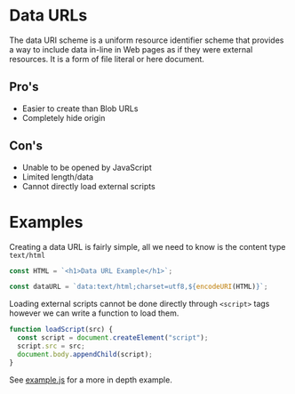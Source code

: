 # Data URLs

The data URI scheme is a uniform resource identifier scheme that provides a way to include data in-line in Web pages as if they were external resources. It is a form of file literal or here document.

## Pro's

- Easier to create than Blob URLs
- Completely hide origin

## Con's

- Unable to be opened by JavaScript
- Limited length/data
- Cannot directly load external scripts

# Examples

Creating a data URL is fairly simple, all we need to know is the content type `text/html`

```js
const HTML = `<h1>Data URL Example</h1>`;

const dataURL = `data:text/html;charset=utf8,${encodeURI(HTML)}`;
```

Loading external scripts cannot be done directly through `<script>` tags however we can write a function to load them.

```js
function loadScript(src) {
  const script = document.createElement("script");
  script.src = src;
  document.body.appendChild(script);
}
```

See [example.js](/example.js) for a more in depth example.
